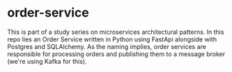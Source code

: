 # order-service
This is part of a study series on microservices architectural patterns. In this repo lies an Order Service written in Python using FastApi alongside with Postgres and SQLAlchemy. As the naming implies, order services are responsible for processing orders and publishing them to a message broker (we're using Kafka for this). 
